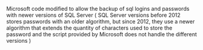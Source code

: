 Microsoft code modified to allow the backup of sql logins and passwords with newer versions of SQL Server
( SQL Server versions before 2012 stores passwords with an older algorithm, but since 2012, they use a newer algorithm that extends the quantity of characters used to store the password and the script provided by Microsoft does not handle the different versions )
